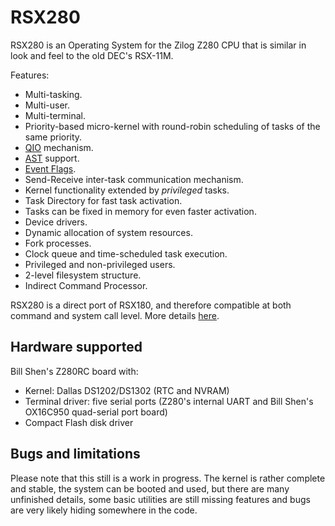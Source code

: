 # RSX280

RSX280 is an Operating System for the Zilog Z280 CPU that is similar in look
and feel to the old DEC's RSX-11M.

Features:

 * Multi-tasking.
 * Multi-user.
 * Multi-terminal.
 * Priority-based micro-kernel with round-robin scheduling of tasks of the same priority.
 * [QIO](http://www.wikipedia.com/wiki/QIO) mechanism.
 * [AST](http://www.wikipedia.org/wiki/Asynchronous_System_Trap) support.
 * [Event Flags](https://en.wikipedia.org/wiki/Event_flag).
 * Send-Receive inter-task communication mechanism.
 * Kernel functionality extended by *privileged* tasks.
 * Task Directory for fast task activation.
 * Tasks can be fixed in memory for even faster activation.
 * Device drivers.
 * Dynamic allocation of system resources.
 * Fork processes.
 * Clock queue and time-scheduled task execution.
 * Privileged and non-privileged users.
 * 2-level filesystem structure.
 * Indirect Command Processor.

RSX280 is a direct port of RSX180, and therefore compatible at both command
and system call level. More details [here](http://p112.sourceforge.net/index.php?rsx180).

## Hardware supported

Bill Shen's Z280RC board with:

 * Kernel: Dallas DS1202/DS1302 (RTC and NVRAM)
 * Terminal driver: five serial ports (Z280's internal UART and Bill Shen's
   OX16C950 quad-serial port board)
 * Compact Flash disk driver

## Bugs and limitations

Please note that this still is a work in progress. The kernel is rather
complete and stable, the system can be booted and used, but there are many
unfinished details, some basic utilities are still missing features and
bugs are very likely hiding somewhere in the code.


